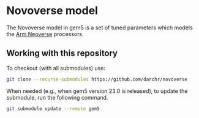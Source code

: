 # Novoverse model

The Novoverse model in gem5 is a set of tuned parameters which models the [Arm Neoverse](https://www.arm.com/products/silicon-ip-cpu/neoverse/neoverse-v1) processors.

## Working with this repository

To checkout (with all submodules) use:

```sh
git clone --recurse-submodules https://github.com/darchr/novoverse
```

When needed (e.g., when gem5 version 23.0 is released), to update the submodule, run the following command.

```sh
git submodule update --remote gem5
```
